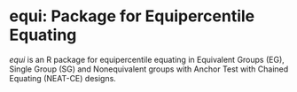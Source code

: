 # equi: Package for Equipercentile Equating

*equi* is an R package for equipercentile equating in Equivalent Groups (EG), Single Group (SG) and Nonequivalent groups with Anchor Test with Chained Equating (NEAT-CE) designs.
